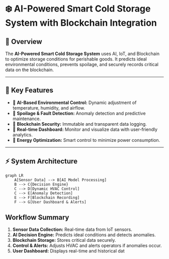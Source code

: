 # ❄️ AI-Powered Smart Cold Storage System with Blockchain Integration

## 🚀 Overview

The **AI-Powered Smart Cold Storage System** uses AI, IoT, and Blockchain to optimize storage conditions for perishable goods. It predicts ideal environmental conditions, prevents spoilage, and securely records critical data on the blockchain.

---

## 🎯 Key Features

- 🔹 **AI-Based Environmental Control:** Dynamic adjustment of temperature, humidity, and airflow.
- 🔹 **Spoilage & Fault Detection:** Anomaly detection and predictive maintenance.
- 🔹 **Blockchain Security:** Immutable and transparent data logging.
- 🔹 **Real-time Dashboard:** Monitor and visualize data with user-friendly analytics.
- 🔹 **Energy Optimization:** Smart control to minimize power consumption.

---

## ⚡️ System Architecture

```mermaid
graph LR
    A[Sensor Data] --> B[AI Model Processing]
    B --> C{Decision Engine}
    C --> D[Dynamic HVAC Control]
    C --> E[Anomaly Detection]
    E --> F[Blockchain Recording]
    F --> G[User Dashboard & Alerts]
```


## Workflow Summary

1. **Sensor Data Collection:** Real-time data from IoT sensors.
2. **AI Decision Engine:** Predicts ideal conditions and detects anomalies.
3. **Blockchain Storage:** Stores critical data securely.
4. **Control & Alerts:** Adjusts HVAC and alerts operators if anomalies occur.
5. **User Dashboard:** Displays real-time and historical dat
